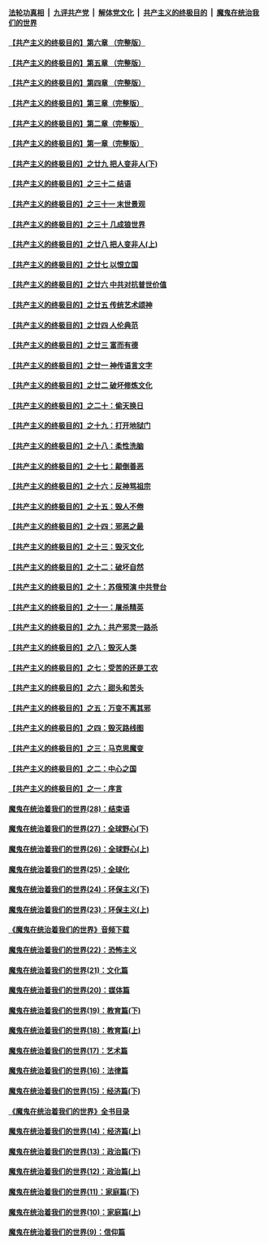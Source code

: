 ####  [法轮功真相](../../../../basic/blob/master/README.md?t=05211531) &nbsp;|&nbsp; [九评共产党](../../../../9ping.md/blob/master/README.md?t=05211531) &nbsp;|&nbsp; [解体党文化](../../../../jtdwh.md/blob/master/README.md?t=05211531)  &nbsp;|&nbsp; [共产主义的终极目的](../../../../gczydzjmd.md/blob/master/README.md?t=05211531) &nbsp;|&nbsp; [魔鬼在统治我们的世界](../../../../mgztzwmdsj.md/blob/master/README.md?t=05211531) 

#### [【共产主义的终极目的】第六章 （完整版）](../pages/nsc422/n11428913.md?t=05211531) 

#### [【共产主义的终极目的】第五章 （完整版）](../pages/nsc422/n11428912.md?t=05211531) 

#### [【共产主义的终极目的】第四章 （完整版）](../pages/nsc422/n11428907.md?t=05211531) 

#### [【共产主义的终极目的】第三章（完整版）](../pages/nsc422/n11428848.md?t=05211531) 

#### [【共产主义的终极目的】第二章（完整版）](../pages/nsc422/n11428831.md?t=05211531) 

#### [【共产主义的终极目的】第一章（完整版）](../pages/nsc422/n11417651.md?t=05211531) 

#### [【共产主义的终极目的】之廿九 把人变非人(下)](../pages/nsc422/n11344140.md?t=05211531) 

#### [【共产主义的终极目的】之三十二 结语](../pages/nsc422/n11360535.md?t=05211531) 

#### [【共产主义的终极目的】之三十一 末世景观](../pages/nsc422/n11351129.md?t=05211531) 

#### [【共产主义的终极目的】之三十 几成狼世界](../pages/nsc422/n11348280.md?t=05211531) 

#### [【共产主义的终极目的】之廿八 把人变非人(上)](../pages/nsc422/n11340492.md?t=05211531) 

#### [【共产主义的终极目的】之廿七 以恨立国](../pages/nsc422/n11336944.md?t=05211531) 

#### [【共产主义的终极目的】之廿六 中共对抗普世价值](../pages/nsc422/n11324785.md?t=05211531) 

#### [【共产主义的终极目的】之廿五 传统艺术颂神](../pages/nsc422/n11296396.md?t=05211531) 

#### [【共产主义的终极目的】之廿四 人伦典范](../pages/nsc422/n11296397.md?t=05211531) 

#### [【共产主义的终极目的】之廿三 富而有德](../pages/nsc422/n11283598.md?t=05211531) 

#### [【共产主义的终极目的】之廿一 神传语言文字](../pages/nsc422/n11263265.md?t=05211531) 

#### [【共产主义的终极目的】之廿二 破坏修炼文化](../pages/nsc422/n11245728.md?t=05211531) 

#### [【共产主义的终极目的】之二十：偷天换日](../pages/nsc422/n11238846.md?t=05211531) 

#### [【共产主义的终极目的】之十九：打开地狱门](../pages/nsc422/n11206376.md?t=05211531) 

#### [【共产主义的终极目的】之十八：柔性洗脑](../pages/nsc422/n11199994.md?t=05211531) 

#### [【共产主义的终极目的】之十七：颠倒善恶](../pages/nsc422/n11179782.md?t=05211531) 

#### [【共产主义的终极目的】之十六：反神骂祖宗](../pages/nsc422/n11166798.md?t=05211531) 

#### [【共产主义的终极目的】之十五：毁人不倦](../pages/nsc422/n11166792.md?t=05211531) 

#### [【共产主义的终极目的】之十四：邪恶之最](../pages/nsc422/n11150249.md?t=05211531) 

#### [【共产主义的终极目的】之十三：毁灭文化](../pages/nsc422/n11135227.md?t=05211531) 

#### [【共产主义的终极目的】之十二：破坏自然](../pages/nsc422/n11135214.md?t=05211531) 

#### [【共产主义的终极目的】之十：苏俄预演 中共登台](../pages/nsc422/n11118424.md?t=05211531) 

#### [【共产主义的终极目的】之十一：屠杀精英](../pages/nsc422/n11118442.md?t=05211531) 

#### [【共产主义的终极目的】之九：共产邪灵一路杀](../pages/nsc422/n11114139.md?t=05211531) 

#### [【共产主义的终极目的】之八：毁灭人类](../pages/nsc422/n11108503.md?t=05211531) 

#### [【共产主义的终极目的】之七：受苦的还是工农](../pages/nsc422/n11101809.md?t=05211531) 

#### [【共产主义的终极目的】之六：甜头和苦头](../pages/nsc422/n11096971.md?t=05211531) 

#### [【共产主义的终极目的】之五：万变不离其邪](../pages/nsc422/n11091285.md?t=05211531) 

#### [【共产主义的终极目的】之四：毁灭路线图](../pages/nsc422/n11086284.md?t=05211531) 

#### [【共产主义的终极目的】之三：马克思魔变](../pages/nsc422/n11061941.md?t=05211531) 

#### [【共产主义的终极目的】之二：中心之国](../pages/nsc422/n11047728.md?t=05211531) 

#### [【共产主义的终极目的】之一：序言](../pages/nsc422/n11086077.md?t=05211531) 

#### [魔鬼在统治着我们的世界(28)：结束语](../pages/nsc422/n10936246.md?t=05211531) 

#### [魔鬼在统治着我们的世界(27)：全球野心(下)](../pages/nsc422/n10928319.md?t=05211531) 

#### [魔鬼在统治着我们的世界(26)：全球野心(上)](../pages/nsc422/n10900318.md?t=05211531) 

#### [魔鬼在统治着我们的世界(25)：全球化](../pages/nsc422/n10788205.md?t=05211531) 

#### [魔鬼在统治着我们的世界(24)：环保主义(下)](../pages/nsc422/n10695307.md?t=05211531) 

#### [魔鬼在统治着我们的世界(23)：环保主义(上)](../pages/nsc422/n10688613.md?t=05211531) 

#### [《魔鬼在统治着我们的世界》音频下载](../pages/nsc422/n10635553.md?t=05211531) 

#### [魔鬼在统治着我们的世界(22)：恐怖主义](../pages/nsc422/n10614727.md?t=05211531) 

#### [魔鬼在统治着我们的世界(21)：文化篇](../pages/nsc422/n10597706.md?t=05211531) 

#### [魔鬼在统治着我们的世界(20)：媒体篇](../pages/nsc422/n10586579.md?t=05211531) 

#### [魔鬼在统治着我们的世界(19)：教育篇(下)](../pages/nsc422/n10564808.md?t=05211531) 

#### [魔鬼在统治着我们的世界(18)：教育篇(上)](../pages/nsc422/n10526970.md?t=05211531) 

#### [魔鬼在统治着我们的世界(17)：艺术篇](../pages/nsc422/n10499093.md?t=05211531) 

#### [魔鬼在统治着我们的世界(16)：法律篇](../pages/nsc422/n10485969.md?t=05211531) 

#### [魔鬼在统治着我们的世界(15)：经济篇(下)](../pages/nsc422/n10469975.md?t=05211531) 

#### [《魔鬼在统治着我们的世界》全书目录](../pages/nsc422/n10464261.md?t=05211531) 

#### [魔鬼在统治着我们的世界(14)：经济篇(上)](../pages/nsc422/n10457370.md?t=05211531) 

#### [魔鬼在统治着我们的世界(13)：政治篇(下)](../pages/nsc422/n10448270.md?t=05211531) 

#### [魔鬼在统治着我们的世界(12)：政治篇(上)](../pages/nsc422/n10444576.md?t=05211531) 

#### [魔鬼在统治着我们的世界(11)：家庭篇(下)](../pages/nsc422/n10440961.md?t=05211531) 

#### [魔鬼在统治着我们的世界(10)：家庭篇(上)](../pages/nsc422/n10435448.md?t=05211531) 

#### [魔鬼在统治着我们的世界(9)：信仰篇](../pages/nsc422/n10432159.md?t=05211531) 

